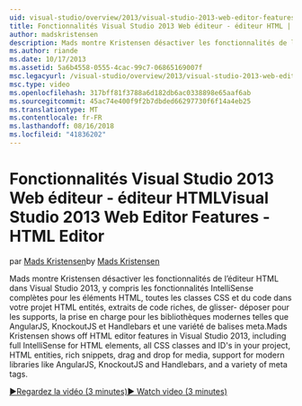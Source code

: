 ```yaml
---
uid: visual-studio/overview/2013/visual-studio-2013-web-editor-features-html-editor
title: Fonctionnalités Visual Studio 2013 Web éditeur - éditeur HTML | Microsoft Docs
author: madskristensen
description: Mads montre Kristensen désactiver les fonctionnalités de l’éditeur HTML dans Visual Studio 2013, y compris les fonctionnalités IntelliSense complètes pour les éléments HTML, toutes les classes CSS et du code dans votre projet...
ms.author: riande
ms.date: 10/17/2013
ms.assetid: 5a6b4558-0555-4cac-99c7-06865169007f
msc.legacyurl: /visual-studio/overview/2013/visual-studio-2013-web-editor-features-html-editor
msc.type: video
ms.openlocfilehash: 317bff81f3788a6d182db6ac0338898e65aaf6ab
ms.sourcegitcommit: 45ac74e400f9f2b7dbded66297730f6f14a4eb25
ms.translationtype: MT
ms.contentlocale: fr-FR
ms.lasthandoff: 08/16/2018
ms.locfileid: "41836202"
---
```

<a name="visual-studio-2013-web-editor-features---html-editor"></a><span data-ttu-id="4b7bf-103">Fonctionnalités Visual Studio 2013 Web éditeur - éditeur HTML</span><span class="sxs-lookup"><span data-stu-id="4b7bf-103">Visual Studio 2013 Web Editor Features - HTML Editor</span></span>
====================
<span data-ttu-id="4b7bf-104">par [Mads Kristensen](https://github.com/madskristensen)</span><span class="sxs-lookup"><span data-stu-id="4b7bf-104">by [Mads Kristensen](https://github.com/madskristensen)</span></span>

<span data-ttu-id="4b7bf-105">Mads montre Kristensen désactiver les fonctionnalités de l’éditeur HTML dans Visual Studio 2013, y compris les fonctionnalités IntelliSense complètes pour les éléments HTML, toutes les classes CSS et du code dans votre projet HTML entités, extraits de code riches, de glisser- déposer pour les supports, la prise en charge pour les bibliothèques modernes telles que AngularJS, KnockoutJS et Handlebars et une variété de balises meta.</span><span class="sxs-lookup"><span data-stu-id="4b7bf-105">Mads Kristensen shows off HTML editor features in Visual Studio 2013, including full IntelliSense for HTML elements, all CSS classes and ID's in your project, HTML entities, rich snippets, drag and drop for media, support for modern libraries like AngularJS, KnockoutJS and Handlebars, and a variety of meta tags.</span></span>

[<span data-ttu-id="4b7bf-106">&#9654;Regardez la vidéo (3 minutes)</span><span class="sxs-lookup"><span data-stu-id="4b7bf-106">&#9654; Watch video (3 minutes)</span></span>](https://channel9.msdn.com/Blogs/ASP-NET-Site-Videos/visual-studio-2013-web-editor-features-html-editor)
